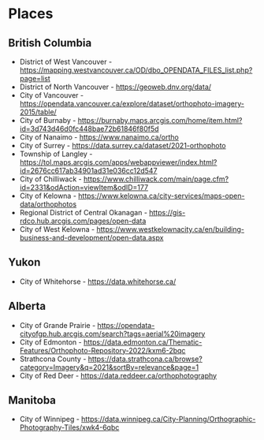 # Places

## British Columbia
- District of West Vancouver - https://mapping.westvancouver.ca/OD/dbo_OPENDATA_FILES_list.php?page=list
- District of North Vancouver - https://geoweb.dnv.org/data/
- City of Vancouver - https://opendata.vancouver.ca/explore/dataset/orthophoto-imagery-2015/table/
- City of Burnaby - https://burnaby.maps.arcgis.com/home/item.html?id=3d743d46d0fc448bae72b61846f80f5d
- City of Nanaimo - https://www.nanaimo.ca/ortho
- City of Surrey - https://data.surrey.ca/dataset/2021-orthophoto
- Township of Langley - https://tol.maps.arcgis.com/apps/webappviewer/index.html?id=2676cc617ab34901ad31e036cc12d547
- City of Chilliwack - https://www.chilliwack.com/main/page.cfm?id=2331&odAction=viewItem&odID=177
- City of Kelowna - https://www.kelowna.ca/city-services/maps-open-data/orthophotos
- Regional District of Central Okanagan - https://gis-rdco.hub.arcgis.com/pages/open-data
- City of West Kelowna - https://www.westkelownacity.ca/en/building-business-and-development/open-data.aspx

## Yukon
- City of Whitehorse - https://data.whitehorse.ca/

## Alberta
- City of Grande Prairie - https://opendata-cityofgp.hub.arcgis.com/search?tags=aerial%20imagery
- City of Edmonton - https://data.edmonton.ca/Thematic-Features/Orthophoto-Repository-2022/kxm6-2bqc
- Strathcona County - https://data.strathcona.ca/browse?category=Imagery&q=2021&sortBy=relevance&page=1
- City of Red Deer - https://data.reddeer.ca/orthophotography

## Manitoba
- City of Winnipeg - https://data.winnipeg.ca/City-Planning/Orthographic-Photography-Tiles/xwk4-6qbc
